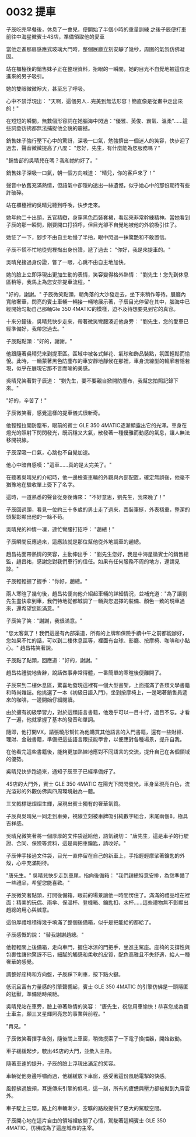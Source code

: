 # 0032 提車

子辰吃完早餐後，休息了一會兒，便開始了半個小時的重量訓練
之後子辰便打車前往中海星徽賓士4S店，準備領取他的愛車

當他走進那扇感應式玻璃大門時，整個展廳立刻安靜了幾秒，周圍的氣氛仿佛凝固。

站在櫃檯後的銷售妹子正在整理資料，抬眼的一瞬間，她的目光不自覺地被這位走進來的男子吸引。

她的雙眼微微睜大，甚至忘了呼吸。

心中不禁浮現出：
"天啊，這個男人…完美到無法形容！簡直像是從畫中走出來的！"

在短短的瞬間，無數個形容詞在她腦海中閃過："優雅、英俊、霸氣、溫柔"……這些詞彙彷彿都無法捕捉他全貌的震撼。

銷售妹子強行壓下心中的驚訝，深吸一口氣，勉強擠出一個迷人的笑容，快步迎了過去，聲音微微提高了八度：
"您好，先生，有什麼能為您服務嗎？"

"銷售部的吳晴兒在嗎？我和她約好了。"

銷售妹子深吸一口氣，朝一個方向喊道：
"晴兒，你的客戶來了！"

聲音中依舊充滿熱情，但語氣中卻隱約透出一絲遺憾，似乎她心中的那份期待有些許破碎。

站在櫃檯裡的吳晴兒聽到呼喚，快步走來。

她年約二十出頭，五官精緻，身穿黑色西裝套裙，看起來非常幹練精神。當她看到子辰的那一瞬間，剛要開口打招呼，但目光卻不自覺地被他的外貌吸引住了。

她怔了一下，腳步不由自主地慢了半拍，眼中閃過一抹驚艷和不敢置信。

子辰不慌不忙地從兜裡掏出身份證，遞了過去：
"你好，我是來提車的。"

吳晴兒接過身份證，瞥了一眼，心跳不由自主地加快。

她的臉上立即浮現出更加生動的表情，笑容變得格外熱情：
"劉先生！您先到休息區稍等，我馬上為您安排提車流程。"

"好的，謝謝。"
子辰微笑點頭，朝角落的大沙發走去，坐下來稍作等待。展廳內寬敞奢華，閃亮的賓士車輛一輛接一輛地展示著，子辰目光停留在其中，腦海中已經開始勾勒自己那輛Gle 350 4MATIC的模樣，迫不及待想要見到它的真容。

十來分鐘後，吳晴兒快步走來，帶著微笑彎腰湊近他身旁：
"劉先生，您的愛車已經準備好，我帶您過去。"

子辰點點頭："好的，謝謝。"

他跟隨著吳晴兒來到提車區。區域中被各式鮮花、氣球和飾品裝點，氛圍輕鬆而愉悅。此時，一輛蒙著黑色防塵布的車安靜地靜候在那裡，車身流線型的輪廓若隱若現，似乎在展現它那不言而喻的美感。

吳晴兒笑著對子辰道：
"劉先生，要不要親自掀開防塵布，我幫您拍照記錄下來。"

"好的，辛苦了！"

子辰微笑著，感覺這樣的提車儀式很新奇。

他輕輕拉開防塵布，眼前的賓士 GLE 350 4MATIC逐漸顯露出它的光澤。車身在燈光的照射下閃閃發光，既沉穩又大氣，散發著一種優雅而動感的氣息，讓人無法移開視線。

子辰深吸一口氣，心跳也不自覺加速。

他心中暗自感嘆："這車……真的是太完美了。"

在聽著吳晴兒的介紹時，他一邊檢查車輛的外觀與內部配置，確定無誤後，他毫不猶豫地在驗收單上簽下了名字。

這時，一道熟悉的聲音從身後傳來：
"不好意思，劉先生，我來晚了！"

子辰回過頭，看見一位約三十多歲的男士走了過來，西裝筆挺，外表穩重，整潔的頭髮彰顯出他的一絲不苟。

吳晴兒的神情一凜，連忙彎腰打招呼：
"趙總！"

子辰瞬間反應過來，這應該就是那位幫他從外地調車的趙總。

趙昌祐面帶熱情的笑容，主動伸出手：
"劉先生您好，我是中海星徽賓士的銷售總監，趙昌祐，感謝您對我們車行的信任。如果有任何服務不周的地方，還請見諒。"

子辰輕輕握了握手："你好，趙總。"

兩人寒暄了幾句後，趙昌祐便向他介紹起車輛的詳細情況，並補充道："為了讓劉先生盡快拿到車，我們特地從都城調了一輛與您選擇的裝備、顏色一致的現車過來，還希望您能滿意。"

子辰笑了笑："謝謝，我很滿意。"

"您太客氣了！我們這邊有內部渠道，所有的上牌和保險手續中午之前都能辦好，您如果不忙的話，可以到二樓休息區等，裡面有台球、影廳、按摩椅、咖啡和小點心。"
趙昌祐笑著說。

子辰點了點頭，回應道："好的，謝謝。"

趙昌祐禮貌地告辭，說話做事非常得體，一番簡單的寒暄後便離開了。

子辰來到二樓休息區，驚喜地發現這裡有一個大型書架，上面擺滿了各類文學書籍和時尚雜誌。他挑選了一本《初級日語入門》，坐到按摩椅上，一邊喝著銷售員遞來的咖啡，一邊開始仔細閱讀。

由於擁有初級學習力，對於這類語言書籍，他幾乎可以一目十行，過目不忘。才看了一遍，他就掌握了基本的發音和單詞。

隨即，他打開VX，請張曉彤幫忙為他購買其他語言的入門書籍，還有一些財經、理財、金融書籍，準備把這些語言跟技能學會，以便應對各種場景，提升自我。

在他看完這些書籍後，能夠更加熟練地應對不同語言的交流，提升自己在各個領域的優勢。

吳晴兒快步跑過來，通知子辰車子已經準備好了。

4S店的大門外，賓士 GLE 350 4MATIC 在陽光下閃閃發光，車身呈現亮白色，流光溢彩的外觀仿佛與四周環境融為一體。

三叉戟標誌熠熠生輝，展現出賓士獨有的奢華氣質。

子辰與吳晴兒一同走到車旁，視線立刻被車牌吸引純數字組合，末尾兩個8，極具吉祥感。

吳晴兒微笑著將一個厚厚的文件袋遞給他，語氣親切：
"唐先生，這是車子的行駛證、合同、保險等資料，這是兩把車鑰匙，請收好。"

子辰伸手接過文件袋，目光一直停留在自己的新車上，手指輕輕摩挲著鑰匙的外殼，心中充滿期待。

"唐先生。"
吳晴兒快步走到車尾，指向後備箱：
"我們趙總特意安排，為您準備了一些禮品，希望您能喜歡。"

子辰微笑著點頭，打開後備箱，眼前的場景讓他一時間愣住了。滿滿的禮品堆在裡面：精美的玩偶、雨傘、保溫杯、登機箱、鑰匙扣、水杯……這些禮物無不彰顯出趙總的用心與誠意。

這份厚禮堆積得幾乎填滿了整個後備箱，似乎是把能給的都給了。

子辰感慨的說：
"替我謝謝趙總。"

他輕輕關上後備箱，走向車門，握住冰涼的門把手，坐進主駕座。座椅的支撐性與包裹性讓他驚訝不已，細膩的觸感和柔軟的皮質，配色高雅且不失舒適，給人一種奢華的感覺。

調整好座椅和方向盤，子辰踩下刹車，按下點火鍵。

低沉且富有力量感的引擎聲響起，賓士 GLE 350 4MATIC 的引擎仿佛是一頭隱匿的猛獸，準備隨時飛馳。

吳晴兒站在車旁，臉上帶著熱情的笑容：
"唐先生，祝您用車愉快！恭喜您成為賓士車主，願三叉星輝照亮您的事業與前程。"

"再見。"

子辰微笑著揮手告別，隨後關上車窗，稍微摸索了一下電子換擋器，開始啟動。

車子緩緩起步，駛出4S店的大門，並彙入主路。

隨著車速的提升，子辰的臉上浮現出滿足的笑容。

車輛從他身邊呼嘯而過，他緩緩放下車窗，感受著這份風馳電掣的快感。

風輕拂過臉頰，耳邊傳來引擎的低吼，這一刻，所有的疲憊與壓力都被拋到九霄雲外。

車子駛上三環，路上的車輛漸少，空曠的路段提供了更大的駕駛空間。

子辰開心地在這片自由的領域裡放開了心情，駕駛著這輛賓士 GLE 350 4MATIC，彷彿成為了這座城市的主宰。